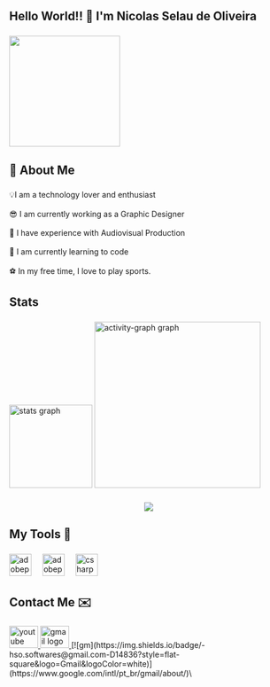 <h2 align="left">Hello World!! 👋 I'm Nicolas Selau de Oliveira</h2>

###

<div align="left">
  <img height="200" src="https://i.pinimg.com/564x/43/56/1f/43561f38c19563835775f84234a59190.jpg"  />
</div>

###

<h2 align="left">👋 About Me</h2>

###

<p align="left">💡I am a technology lover and enthusiast<br><br>😎 I am currently working as a Graphic Designer<br><br>🔨 I have experience with Audiovisual Production<br><br>🤖 I am currently learning to code<br><br>⚽ In my free time, I love to play sports.</p>

###

<h2 align="left">Stats</h2>

###

<div align="left">
  <img src="https://github-readme-stats.vercel.app/api?username=Selaw16&hide_title=false&hide_rank=false&show_icons=true&include_all_commits=true&count_private=true&disable_animations=false&theme=algolia&locale=en&hide_border=false&order=1" height="150" alt="stats graph"  />
  <img src="https://github-readme-activity-graph.vercel.app/graph?username=Selaw16&radius=16&theme=react&area=true&order=5" height="300" alt="activity-graph graph"  />
</div>

###

<div align="center">
  <img src="https://profile-counter.glitch.me/Selaw16/count.svg?"  />
</div>

###

<h2 align="left">My Tools 🔨</h2>

###

<div align="left">
  <img src="https://skillicons.dev/icons?i=ps" height="40" alt="adobephotoshop logo"  />
  <img width="12" />
  <img src="https://skillicons.dev/icons?i=pr" height="40" alt="adobepremierepro logo"  />
  <img width="12" />
  <img src="https://skillicons.dev/icons?i=cs" height="40" alt="csharp logo"  />
</div>

###

<h2 align="left">Contact Me ✉️</h2>

###

<div align="left">
  </a>
  <a href="https://www.youtube.com/@nsselau" target="_blank">
    <img src="https://raw.githubusercontent.com/maurodesouza/profile-readme-generator/master/src/assets/icons/social/youtube/default.svg" width="52" height="40" alt="youtube logo"  />
  </a>
  <a href="eusouniko123@gmail.com" target="_blank">
    <img src="https://raw.githubusercontent.com/maurodesouza/profile-readme-generator/master/src/assets/icons/social/gmail/default.svg" width="52" height="40" alt="gmail logo"  />
  </a>
  [![gm](https://img.shields.io/badge/-hso.softwares@gmail.com-D14836?style=flat-square&logo=Gmail&logoColor=white)](https://www.google.com/intl/pt_br/gmail/about/)\
</div>

###
